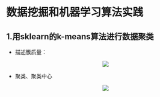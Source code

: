 # 数据挖掘和机器学习算法实践

## 1.用sklearn的k-means算法进行数据聚类

- 描述簇质量：

  <div align="center"> <img src="https://github.com/comeCU/coding-python/blob/master/pythonDataScience/figure/out_04.png"/> </div>

- 聚类、聚类中心

  <div align="center"> <img src="https://github.com/comeCU/coding-python/blob/master/pythonDataScience/figure/out_05.png"/> </div>

